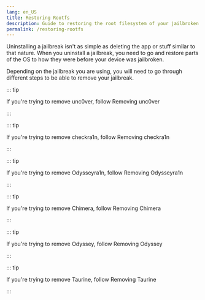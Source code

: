 ```yaml
---
lang: en_US
title: Restoring Rootfs
description: Guide to restoring the root filesystem of your jailbroken device
permalink: /restoring-rootfs
---
```


Uninstalling a jailbreak isn't as simple as deleting the app or stuff similar to that nature. When you uninstall a jailbreak, you need to go and restore parts of the OS to how they were before your device was jailbroken.

Depending on the jailbreak you are using, you will need to go through different steps to be able to remove your jailbreak.

::: tip

If you're trying to remove unc0ver, follow <router-link to="/removing-unc0ver">Removing unc0ver</router-link>

:::

::: tip

If you're trying to remove checkra1n, follow <router-link to="/removing-checkra1n">Removing checkra1n</router-link>

:::

::: tip

If you're trying to remove Odysseyra1n, follow <router-link to="/removing-odysseyra1n">Removing Odysseyra1n</router-link>

:::

::: tip

If you're trying to remove Chimera, follow <router-link to="/removing-chimera">Removing Chimera</router-link>

:::

::: tip

If you're trying to remove Odyssey, follow <router-link to="/removing-odyssey">Removing Odyssey</router-link>

:::

::: tip

If you're trying to remove Taurine, follow <router-link to="/removing-taurine">Removing Taurine</router-link>

:::

